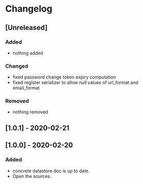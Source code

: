 # Changelog

## [Unreleased]

### Added

- nothing added

### Changed

- fixed password change token expiry computation
- fixed register serializer to allow null values of url_format and email_format

### Removed

- nothing removed

## [1.0.1] - 2020-02-21

## [1.0.0] - 2020-02-20

### Added

- concrete datastore doc is up to date.
- Open the sources.
